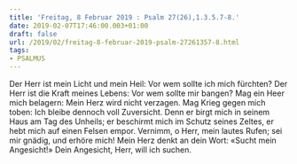```yaml
---
title: 'Freitag, 8 Februar 2019 : Psalm 27(26),1.3.5.7-8.'
date: 2019-02-07T17:46:00.003+01:00
draft: false
url: /2019/02/freitag-8-februar-2019-psalm-27261357-8.html
tags: 
- PSALMUS
---
```


Der Herr ist mein Licht und mein Heil: Vor wem sollte ich mich fürchten? Der Herr ist die Kraft meines Lebens: Vor wem sollte mir bangen? Mag ein Heer mich belagern: Mein Herz wird nicht verzagen. Mag Krieg gegen mich toben: Ich bleibe dennoch voll Zuversicht. Denn er birgt mich in seinem Haus am Tag des Unheils; er beschirmt mich im Schutz seines Zeltes, er hebt mich auf einen Felsen empor. Vernimm, o Herr, mein lautes Rufen; sei mir gnädig, und erhöre mich! Mein Herz denkt an dein Wort: «Sucht mein Angesicht!» Dein Angesicht, Herr, will ich suchen.